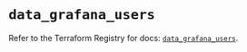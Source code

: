 # `data_grafana_users`

Refer to the Terraform Registry for docs: [`data_grafana_users`](https://registry.terraform.io/providers/grafana/grafana/3.15.3/docs/data-sources/users).
